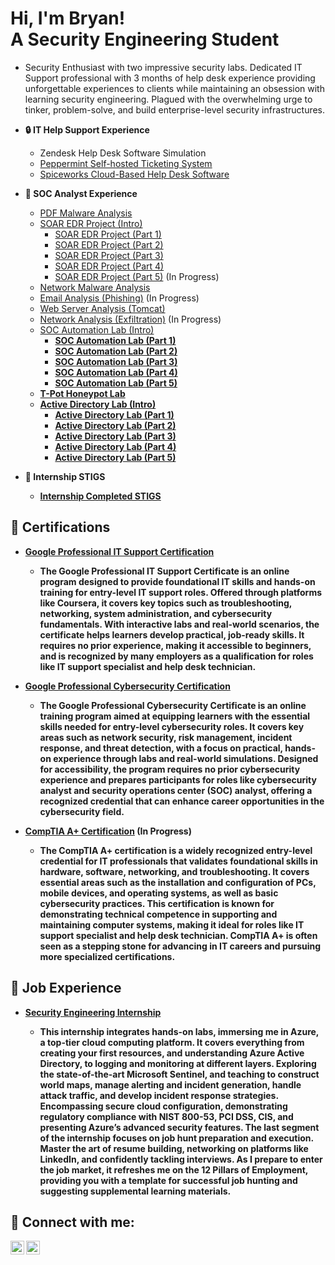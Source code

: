 <h1>Hi, I'm Bryan! <br/></a> A Security Engineering Student</a> </a></h1>

  - Security Enthusiast with two impressive security labs. Dedicated IT Support professional with 3 months of help desk experience providing unforgettable experiences to clients while maintaining an obsession with learning security engineering. Plagued with the overwhelming urge to tinker, problem-solve, and build enterprise-level security infrastructures.

- <b> 🔒 IT Help Support Experience</b>

  - Zendesk Help Desk Software Simulation <b><i></b></i>
  - [Peppermint Self-hosted Ticketing System](https://github.com/BryanTorez/Peppermint-Self-Hosted-Ticketing-System) <b><i></b></i>
  - [Spiceworks Cloud-Based Help Desk Software](https://github.com/BryanTorez/Spiceworks-Cloud-Based-Help-Desk-Software) <b><i></b></i>
 
- <b> 🔧 SOC Analyst Experience</b>

  - [PDF Malware Analysis](https://github.com/BryanTorez/SOC-Analyst-Lab---PDF-Analysis) <b><i></b></i> 
  - [SOAR EDR Project (Intro)](https://github.com/BryanTorez/SOAR-EDR-Intro) <b><i></b></i> 
    - [SOAR EDR Project (Part 1)](https://github.com/BryanTorez/SOAR-EDR-Part-1) <b><i></b></i> 
    - [SOAR EDR Project (Part 2)](https://github.com/BryanTorez/SOAR-EDR-Part-2) <b><i></b></i> 
    - [SOAR EDR Project (Part 3)](https://github.com/BryanTorez/SOAR-EDR-Part-3) <b><i></b></i> 
    - [SOAR EDR Project (Part 4)](https://github.com/BryanTorez/SOAR-EDR-Part-4) <b><i></b></i> 
    - [SOAR EDR Project (Part 5)](https://github.com/BryanTorez/SOAR-EDR-Part-5) <b><i></b></i> (In Progress)
  - [Network Malware Analysis](https://github.com/BryanTorez/SOC-Analyst-Lab-Network-Analysis) <b><i></b></i> 
  - [Email Analysis (Phishing)](https://github.com/BryanTorez/SOC-Analyst-Lab-Email-Analysis-Phishing-) <b><i></b></i> (In Progress)
  - [Web Server Analysis (Tomcat)](https://github.com/BryanTorez/SOC-Analyst-Lab-Web-Server-Analysis) <b><i></b></i> 
  - [Network Analysis (Exfiltration)](https://github.com/BryanTorez/Network-Analysis-Exfiltration) <b><i></b></i> (In Progress)
  - [SOC Automation Lab (Intro)](https://github.com/BryanTorez/SOC-Automation-Lab) <b><i></b></i> 
    - <b> [SOC Automation Lab (Part 1)](https://github.com/BryanTorez/SOC-Automation-Lab-Part-1) <b><i></b></i> 
    - <b> [SOC Automation Lab (Part 2)](https://github.com/BryanTorez/SOC-Automation-Lab-Part-2) <b><i></b></i> 
    - <b> [SOC Automation Lab (Part 3)](https://github.com/BryanTorez/SOC-Automation-Lab-Part-3) <b><i></b></i> 
    - <b> [SOC Automation Lab (Part 4)](https://github.com/BryanTorez/SOC-Automation-Lab-Part-4) <b><i></b></i> 
    - <b> [SOC Automation Lab (Part 5)](https://github.com/BryanTorez/SOC-Automation-Lab-Part-5) <b><i></b></i> 
  - [T-Pot Honeypot Lab](https://github.com/BryanTorez/Honeypot-Lab) <b><i></b></i>
  - [Active Directory Lab (Intro)](https://github.com/BryanTorez/Active-Directory-Lab) <b><i></b></i> 
    - [Active Directory Lab (Part 1)](https://github.com/BryanTorez/Active-Directory-Project-Part-1) <b><i></b></i> 
    - [Active Directory Lab (Part 2)](https://github.com/BryanTorez/Active-Directory-Project-Part-2) <b><i></b></i> 
    - [Active Directory Lab (Part 3)](https://github.com/BryanTorez/Active-Directory-Project-Part-3) <b><i></b></i> 
    - [Active Directory Lab (Part 4)](https://github.com/BryanTorez/Active-Directory-Project-Part-4) <b><i></b></i>
    - [Active Directory Lab (Part 5)](https://github.com/BryanTorez/Active-Directory-Project-Part-5) <b><i></b></i> 

- <b> 🔧 Internship STIGS </b>

  - [Internship Completed STIGS](https://github.com/BryanTorez/Lognpacific-public) <b><i></b></i> 


<h2> 📄 Certifications</h2>

- [Google Professional IT Support Certification ](https://snipboard.io/nPtMkr.jpg)
  - The Google Professional IT Support Certificate is an online program designed to provide foundational IT skills and hands-on training for entry-level IT support roles. Offered through platforms like Coursera, it covers key topics such as troubleshooting, networking, system administration, and cybersecurity fundamentals. With interactive labs and real-world scenarios, the certificate helps learners develop practical, job-ready skills. It requires no prior experience, making it accessible to beginners, and is recognized by many employers as a qualification for roles like IT support specialist and help desk technician.

- [Google Professional Cybersecurity Certification](https://snipboard.io/GN0StC.jpg)
  - The Google Professional Cybersecurity Certificate is an online training program aimed at equipping learners with the essential skills needed for entry-level cybersecurity roles. It covers key areas such as network security, risk management, incident response, and threat detection, with a focus on practical, hands-on experience through labs and real-world simulations. Designed for accessibility, the program requires no prior cybersecurity experience and prepares participants for roles like cybersecurity analyst and security operations center (SOC) analyst, offering a recognized credential that can enhance career opportunities in the cybersecurity field.

- [CompTIA A+ Certification]() (In Progress)
  - The CompTIA A+ certification is a widely recognized entry-level credential for IT professionals that validates foundational skills in hardware, software, networking, and troubleshooting. It covers essential areas such as the installation and configuration of PCs, mobile devices, and operating systems, as well as basic cybersecurity practices. This certification is known for demonstrating technical competence in supporting and maintaining computer systems, making it ideal for roles like IT support specialist and help desk technician. CompTIA A+ is often seen as a stepping stone for advancing in IT careers and pursuing more specialized certifications.

<h2> 🏢 Job Experience</h2>

- [Security Engineering Internship]()
  <b>
  </b>
  
  - This internship integrates hands-on labs, immersing me in Azure, a top-tier cloud computing platform. It covers everything from creating your first resources, and understanding Azure Active Directory, to logging and monitoring at different layers. Exploring the state-of-the-art Microsoft Sentinel, and teaching to construct world maps, manage alerting and incident generation, handle attack traffic, and develop incident response strategies. Encompassing secure cloud configuration, demonstrating regulatory compliance with NIST 800-53, PCI DSS, CIS, and presenting Azure’s advanced security features. The last segment of the internship focuses on job hunt preparation and execution. Master the art of resume building, networking on platforms like LinkedIn, and confidently tackling interviews. As I prepare to enter the job market, it refreshes me on the 12 Pillars of Employment, providing you with a template for successful job hunting and suggesting supplemental learning materials.






<h2> 🤳 Connect with me:</h2>

[<img align="left" alt="JoshMadakor | Twitter" width="22px" src="https://cdn.jsdelivr.net/npm/simple-icons@v3/icons/twitter.svg" />][twitter]
[<img align="left" alt="JoshMadakor | LinkedIn" width="22px" src="https://cdn.jsdelivr.net/npm/simple-icons@v3/icons/linkedin.svg" />][linkedin]

[twitter]: https://x.com/MystRyyz
[linkedin]: https://www.linkedin.com/in/bryan-torres-226680338/

<!--
**joshmadakor1/joshmadakor1** is a ✨ _special_ ✨ repository because its `README.md` (this file) appears on your GitHub profile.

Here are some ideas to get you started:

- 🔭 I’m currently working on ...
- 🌱 I’m currently learning ...
- 👯 I’m looking to collaborate on ...
- 🤔 I’m looking for help with ...
- 💬 Ask me about ...
- 📫 How to reach me: ...
- 😄 Pronouns: ...
- ⚡ Fun fact: ...
-->
